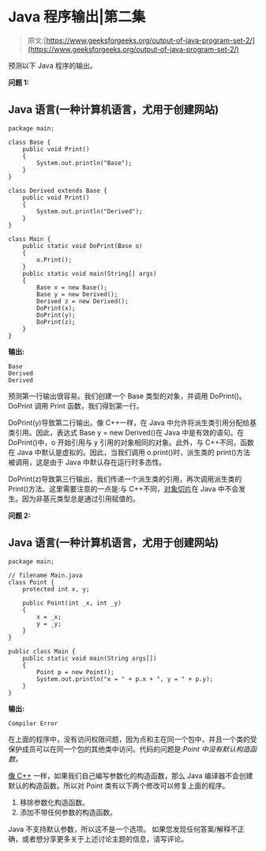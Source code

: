 # Java 程序输出|第二集

> 原文:[https://www.geeksforgeeks.org/output-of-java-program-set-2/](https://www.geeksforgeeks.org/output-of-java-program-set-2/)

预测以下 Java 程序的输出。

**问题 1:**

## Java 语言(一种计算机语言，尤用于创建网站)

```
package main;

class Base {
    public void Print()
    {
        System.out.println("Base");
    }
}

class Derived extends Base {
    public void Print()
    {
        System.out.println("Derived");
    }
}

class Main {
    public static void DoPrint(Base o)
    {
        o.Print();
    }
    public static void main(String[] args)
    {
        Base x = new Base();
        Base y = new Derived();
        Derived z = new Derived();
        DoPrint(x);
        DoPrint(y);
        DoPrint(z);
    }
}
```

**输出:**

```
Base
Derived
Derived
```

预测第一行输出很容易。我们创建一个 Base 类型的对象，并调用 DoPrint()。DoPrint 调用 Print 函数，我们得到第一行。

DoPrint(y)导致第二行输出。像 C++一样，在 Java 中允许将派生类引用分配给基类引用。因此，表达式 Base y = new Derived()在 Java 中是有效的语句。在 DoPrint()中，o 开始引用与 y 引用的对象相同的对象。此外，与 C++不同，函数在 Java 中默认是虚拟的。因此，当我们调用 o.print()时，派生类的 print()方法被调用，这是由于 Java 中默认存在运行时多态性。

DoPrint(z)导致第三行输出，我们传递一个派生类的引用，再次调用派生类的 Print()方法。这里需要注意的一点是:与 C++不同，[对象切片](http://en.wikipedia.org/wiki/Object_slicing)在 Java 中不会发生。因为非基元类型总是通过引用赋值的。

**问题 2:**

## Java 语言(一种计算机语言，尤用于创建网站)

```
package main;

// filename Main.java
class Point {
    protected int x, y;

    public Point(int _x, int _y)
    {
        x = _x;
        y = _y;
    }
}

public class Main {
    public static void main(String args[])
    {
        Point p = new Point();
        System.out.println("x = " + p.x + ", y = " + p.y);
    }
}
```

**输出:**

```
Compiler Error
```

在上面的程序中，没有访问权限问题，因为点和主在同一个包中，并且一个类的受保护成员可以在同一个包的其他类中访问。代码的问题是:*Point 中没有默认构造函数。*

[像 C++](https://www.geeksforgeeks.org/does-c-compiler-create-default-constructor-when-we-write-our-own/) 一样，如果我们自己编写参数化的构造函数，那么 Java 编译器不会创建默认的构造函数。所以对 Point 类有以下两个修改可以修复上面的程序。

1.  移除参数化构造函数。
2.  添加不带任何参数的构造函数。

Java 不支持默认参数，所以这不是一个选项。
如果您发现任何答案/解释不正确，或者想分享更多关于上述讨论主题的信息，请写评论。
